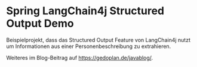 # Spring LangChain4j Structured Output Demo

Beispielprojekt, dass das Structured Output Feature von LangChain4j nutzt um 
Informationen aus einer Personenbeschreibung zu extrahieren.

Weiteres im Blog-Beitrag auf https://gedoplan.de/javablog/.